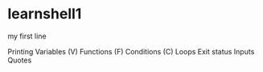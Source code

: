 # learnshell1

my first line

Printing
Variables (V)
Functions (F)
Conditions (C)
Loops
Exit status
Inputs
Quotes
